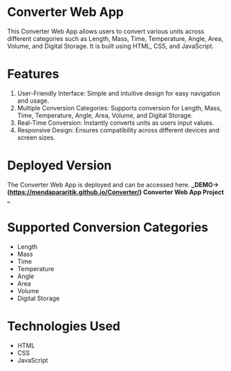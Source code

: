 # Converter Web App

This Converter Web App allows users to convert various units across different categories such as Length, Mass, Time, Temperature, Angle, Area, Volume, and Digital Storage. It is built using HTML, CSS, and JavaScript.



# Features

1. User-Friendly Interface: Simple and intuitive design for easy navigation and usage.
2. Multiple Conversion Categories: Supports conversion for Length, Mass, Time, Temperature, Angle, Area, Volume, and Digital Storage.
3. Real-Time Conversion: Instantly converts units as users input values.
4. Responsive Design: Ensures compatibility across different devices and screen sizes.

# Deployed Version
The Converter Web App is deployed and can be accessed here. **_DEMO-> (https://mendapararitik.github.io/Converter/) Converter Web App Project _**

# Supported Conversion Categories
* Length
* Mass
* Time
* Temperature
* Angle
* Area
* Volume
* Digital Storage
  
# Technologies Used
- HTML
- CSS
- JavaScript
